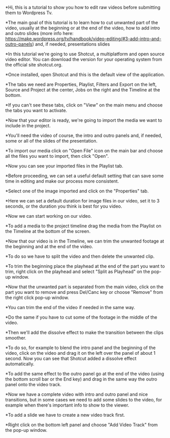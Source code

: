 *Hi, this is a tutorial to show you how to edit raw videos before submitting them to Wordpress Tv.

*The main goal of this tutorial is to learn how to cut unwanted part of the video, usually at the beginning or at the end of the video, how to add intro and outro slides (more info here: https://make.wordpress.org/tv/handbook/video-editing/#3-add-intro-and-outro-panels) and, if needed, presentations slides

*In this tutorial we're going to use Shotcut, a multiplatform and open source video editor. You can download the version for your operating system from the official site shotcut.org.

*Once installed, open Shotcut and this is the default view of the application.

*The tabs we need are Properties, Playlist, Filters and Export on the left, Source and Project at the center, Jobs on the right and the Timeline at the bottom.

*If you can't see these tabs, click on "View" on the main menu and choose the tabs you want to activate.

*Now that your editor is ready, we're going to import the media we want to include in the project.

*You'll need the video of course, the intro and outro panels and, if needed, some or all of the slides of the presentation.

*To import our media click on "Open File" icon on the main bar and choose all the files you want to import, then click "Open".

*Now you can see your imported files in the Playlist tab.

*Before proceeding, we can set a useful default setting that can save some time in editing and make our process more consistent.

*Select one of the image imported and click on the "Properties" tab.

*Here we can set a default duration for image files in our video, set it to 3 seconds, or the duration you think is best for you video.

*Now we can start working on our video.

*To add a media to the project timeline drag the media from the Playlist on the Timeline at the bottom of the screen.

*Now that our video is in the Timeline, we can trim the unwanted footage at the beginning and at the end of the video.

*To do so we have to split the video and then delete the unwanted clip.

*To trim the beginning place the playhead at the end of the part you want to trim, right click on the playhead and select "Split as Playhead" on the pop-up window.

*Now that the unwanted part is separated from the main video, click on the part you want to remove and press Del/Canc key or choose "Remove" from the right click pop-up window.

*You can trim the end of the video if needed in the same way.

*Do the same if you have to cut some of the footage in the middle of the video.

*Then we'll add the dissolve effect to make the transition between the clips smoother.

*To do so, for example to blend the intro panel and the beginning of the video, click on the video and drag it on the left over the panel of about 1 second. Now you can see that Shotcut added a dissolve effect automatically.

*To add the same effect to the outro panel go at the end of the video (using the bottom scroll bar or the End key) and drag in the same way the outro panel onto the video track.

*Now we have a complete video with intro and outro panel and nice transitions, but in some cases we need to add some slides to the video, for example when there's important info to show to the viewer.

*To add a slide we have to create a new video track first.

*Right click on the bottom left panel and choose "Add Video Track" from the pop-up window.